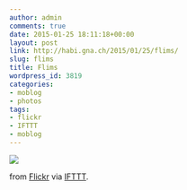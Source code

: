```yaml
---
author: admin
comments: true
date: 2015-01-25 18:11:18+00:00
layout: post
link: http://habi.gna.ch/2015/01/25/flims/
slug: flims
title: Flims
wordpress_id: 3819
categories:
- moblog
- photos
tags:
- flickr
- IFTTT
- moblog
---
```


![](http://ift.tt/1B9Wsup)  

from [Flickr](http://flic.kr/p/qW4fxY) via [IFTTT](http://ift.tt/1c4nCfM).

